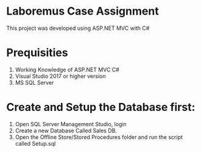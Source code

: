 # Laboremus Case Assignment
This project was developed using ASP.NET MVC with C#

# Prequisities
1. Working Knowledge of ASP.NET MVC C#
2. Visual Studio 2017 or higher version
2. MS SQL Server

# Create and Setup the Database first:
1. Open SQL Server Management Studio, login
2. Create a new Database Called Sales DB.
3. Open the Offline Store/Stored Procedures folder and run the script called Setup.sql

